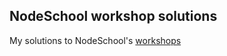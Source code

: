## NodeSchool workshop solutions
My solutions to NodeSchool's [workshops][nodeschool]

[nodeschool]: http://nodeschool.io/
